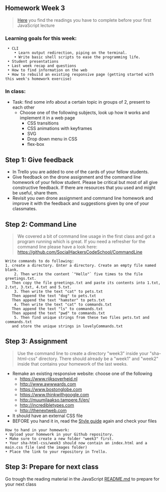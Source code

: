 ## Homework Week 3

>[Here](https://github.com/SocialHackersCodeSchool/JavaScript/tree/master/Week0) you find the readings you have to complete before your first JavaScript lecture

### Learning goals for this week:
```
 • CLI
    • Learn output redirection, piping on the terminal.
    • Write basic shell scripts to ease the programming life.
 • Student presentations
 • Last week recap and questions
 • How to find information on the web
 • How to rebuild an existing responsive page (getting started with this week's homework exercise)
```

### In class:
 - Task: find some info about a certain topic in groups of 2, present to each other
   - Choose one of the following subjects, look up how it works and implement it in a web page
      - CSS transitions
      - CSS animations with keyframes
      - SVG
      - Drop down menu in CSS
      - flex-box

## Step 1: Give feedback

- In Trello you are added to one of the cards of your fellow students.
- Give feedback on the drone assignment and the command line homework of your fellow student. Please be critical but most of all give constructive feedback. If there are resources that you used and might be useful, share them.
- Revisit you own drone assignment and command line homework and improve it with the feedback and suggestions given by one of your classmates.  

## Step 2: Command Line

>We covered a bit of command line usage in the first class and got a program running which is great. If you need a refresher for the command line please have a look here: https://github.com/SocialHackersCodeSchool/CommandLine

```
Write commands to do following:
1. create a directory. Enter a directory. Create an empty file named blank. 
    2. Then write the content `"Hello"` five times to the file greetings.txt. 
   Then copy the file greetings.txt and paste its contents into 1.txt, 2.txt, 3.txt, 4.txt and 5.txt.
    3. Then write the text "cat" to pets.txt
   Then append the text "dog" to pets.txt
   Then append the text "hamster" to pets.txt
    4. Then write the text "cat" to commands.txt
   Then append the text "ls" to commands.txt
   Then append the text "pwd" to commands.txt
    5. Then find unique strings from these two files pets.txt and commands.txt
   and store the unique strings in lovelyCommands.txt
```


## Step 3: Assignment

> Use the command line to create a directory "week3" inside your "sha-html-css" directory. There should already be a "week1" and "week2" inside that contains your homework of the last weeks. 

 - Remake an existing responsive website: choose one of the following
   - https://www.rijksoverheid.nl
   - http://www.awwwards.com
   - https://www.bostonglobe.com
   - https://www.thinkwithgoogle.com
   - http://muumilaakso.tampere.fi/en/
   - http://incredibletypes.com
   - http://thenextweb.com
 - It should have an external CSS file
 - BEFORE you hand it in, read the [Style guide](http://www.w3schools.com/html/html5_syntax.asp) again and check your files


```
How to hand in your homework:
• Upload your homework in your Github repository. 
• Make sure to create a new folder "week3" first. 
• Your sha-html-css/week3 should now contain an index.html and a main.css file (and the images folder)
• Place the link to your repository in Trello.
```

## Step 3: Prepare for next class

Go trough the reading material in the JavaScript [README.md](/JavaScript/Week0/README.md) to prepare for your next class

